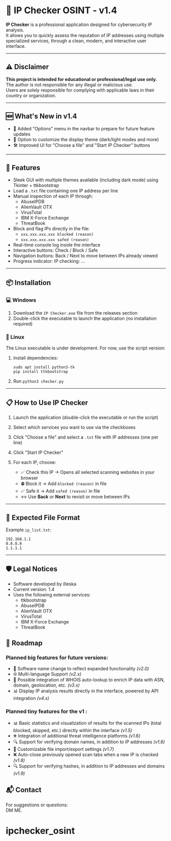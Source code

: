 # 🔐 IP Checker OSINT - v1.4

**IP Checker** is a professional application designed for cybersecurity IP analysis.  
It allows you to quickly assess the reputation of IP addresses using multiple specialized services, through a clean, modern, and interactive user interface.

---

## ⚠️ Disclaimer

**This project is intended for educational or professional/legal use only.**  
The author is not responsible for any illegal or malicious use.  
Users are solely responsible for complying with applicable laws in their country or organization.

---

## 🆕 What's New in v1.4

- 🧩 Added "Options" menu in the navbar to prepare for future feature updates
- 📄 Option to customize the display theme (dark/light modes and more)
- 🛠️ Improved UI for "Choose a file" and "Start IP Checker" buttons

---

## 🚀 Features

- Sleek GUI with multiple themes available (including dark mode) using Tkinter + ttkbootstrap
- Load a `.txt` file containing one IP address per line
- Manual inspection of each IP through:
  - AbuseIPDB
  - AlienVault OTX
  - VirusTotal
  - IBM X-Force Exchange
  - ThreatBook
- Block and flag IPs directly in the file:
  - `xxx.xxx.xxx.xxx blocked (reason)`
  - `xxx.xxx.xxx.xxx safed (reason)`
- Real-time console log inside the interface
- Interactive buttons: Check / Block / Safe
- Navigation buttons: Back / Next to move between IPs already viewed
- Progress indicator: IP checking: ...

---

## 📦 Installation

### 💻 Windows
1. Download the `IP Checker.exe` file from the releases section
2. Double-click the executable to launch the application (no installation required)

### 🐧 Linux
The Linux executable is under development. For now, use the script version:
1. Install dependencies:
   ```
   sudo apt install python3-tk
   pip install ttkbootstrap
   ```
2. Run `python3 checker.py`

---

## 📋 How to Use IP Checker

1. Launch the application (double-click the executable or run the script)

2. Select which services you want to use via the checkboxes

3. Click "Choose a file" and select a `.txt` file with IP addresses (one per line)

4. Click "Start IP Checker"

5. For each IP, choose:
   - ✅ Check this IP → Opens all selected scanning websites in your browser
   - ⛔ Block it → Add `blocked (reason)` in file
   - ✅ Safe it → Add `safed (reason)` in file
   - ↔️ Use **Back** or **Next** to revisit or move between IPs  

---

## 📄 Expected File Format

Example `ip_list.txt`:

    192.168.1.1
    8.8.8.8
    1.1.1.1

---

## 🛡️ Legal Notices

- Software developed by illeska
- Current version: 1.4
- Uses the following external services:
  - ttkbootstrap
  - AbuseIPDB
  - AlienVault OTX
  - VirusTotal
  - IBM X-Force Exchange
  - ThreatBook

## 🧭 Roadmap

### Planned big features for future versions:

- 🔄 Software name change to reflect expanded functionality *(v2.0)*
- 🌐 Multi-language Support *(v2.x)*
- 🎯 Possible integration of WHOIS auto-lookup to enrich IP data with ASN, domain, geolocation, etc. *(v3.x)*
- 📊 Display IP analysis results directly in the interface, powered by API integration *(v4.x)*

### Planned tiny features for the v1 :

- 📊 Basic statistics and visualization of results for the scanned IPs (total blocked, skipped, etc.) directly within the interface *(v1.5)*
- ➕ Integration of additional threat intelligence platforms *(v1.6)*
- 🔍 Support for verifying domain names, in addition to IP addresses *(v1.6)*
- 📝 Customizable file import/export settings *(v1.7)*
- ❌ Auto-close previously opened scan tabs when a new IP is checked *(v1.8)*
- 🔍 Support for verifying hashes, in addition to IP addresses and domains *(v1.9)*

## 📬 Contact

For suggestions or questions:  
DM ME.  
# ipchecker_osint
